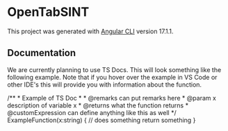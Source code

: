 # OpenTabSINT

This project was generated with [Angular CLI](https://github.com/angular/angular-cli) version 17.1.1.

## Documentation

We are currently planning to use TS Docs. This will look something like the following example. Note that if you hover over the example in VS Code or other IDE's this will provide you with information about the function.

/**
    * Example of TS Doc
    *
    * @remarks can put remarks here
    * @param x description of variable x
    * @returns what the function returns
    * @customExpression can define anything like this as well
*/
ExampleFunction(x:string) {
    // does something
    return something
}